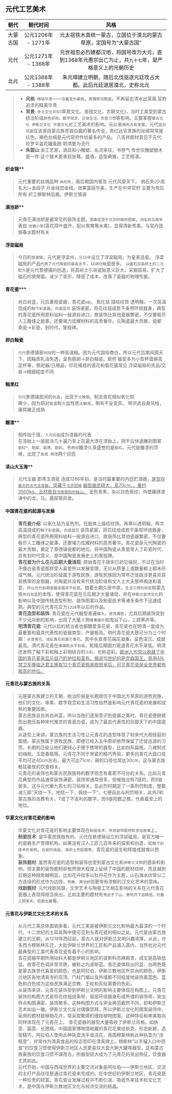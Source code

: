 **元代工艺美术**
----------------------------------------------------------------------------------------

| 朝代 | 朝代时间 | 风格 |
| :----  | :----: |:----: |
| 大蒙古国 | 公元1206年 - 1271年 | 元太祖铁木真统一蒙古，立国位于漠北的蒙古草原，定国号为“大蒙古国” |
| 元代 | 公元1271年 - 1368年 | 元世祖忽必烈建都汉地，将国号改为大元，直到1368年元惠宗出亡为止，共`九十七`年，是严格意义上的元朝历史 |
| 北元 | 公元1368年 - 1388年 | 朱元璋建立明朝，随后北伐驱逐元廷攻占大都。此后元廷退居漠北，史称北元 |

> - **风格**: `精丽华贵`——`含蓄变为豪放`，`素雅转向繁盛`。不再留恋清水出芙蓉,官府追求的精美华贵
> - **背景**: `多元文化并存`(草原文化、渔猎文化、农耕文化)，当时工美受到蒙古统治阶级`颜色好尚，数字观念，迁徙生活，饮食习惯`等影响。主要掌握`蒙古文化 伊斯兰文化 华夏文化`对工艺美术的影响。元以来`棉布大有发展`，元代`蓝白风靡`应该源自蒙古族苍狼白鹿的著名传说，贵红达官贵族的丝绸常常是红色，褐色丝绸是元代官府作坊最多的产品。
> 八吉祥题材首见于元代: 轮罗伞盖花罐鱼肠 明清更为流行
> - **朱碧山**:金工艺家，酒具和小雕塑，名流来往，书卷气 传世仅雕塑银木差一件 这个银木差表现张骞。盛酒，造型典雅，工艺精湛。

#### 织金锦**
> 元代重要的丝绸品种 `纳石失`，唐后期国内普及 元代风靡天下。 纳石失(少高名大)+金段子 片金线捻金线，效果富丽华美，生产在中央官府 主要为帝后所有 织工穆斯林后裔。伊斯兰情调

#### 满池娇**
> 元青花满池娇是最常见的装饰主题。`图案定型于文宗的御衣图案`。`词名初见南宋`
> 表现 `池塘小景`(莲花荷叶盛开，配以鸳鸯等水禽)，显得清新秀美，与契丹民族春水题材有关  

#### 浮梁磁局
> 今日的`景德镇`，元代是浮梁州，`元15年`设立了浮梁磁局，为皇家造瓷。
> 浮梁磁局的产品`代表了元代陶瓷的最高水平`，以`卵白釉`瓷居多。
> `以磁石加高岭土的二元配方`是元代景德镇的创造，将高岭土引进瓷胎意义巨大，采掘容易，扩大了磁石的使用面，减少了变形，降低了成本，改善了瓷器的物理性能。

#### 青花瓷***
> 尚白尚蓝，元后重视瓷器，青花瓷up。 氧化钴 描绘纹饰 透明釉，一次高温烧成的`釉下彩瓷器`。`白底蓝花` 装饰紧密，将花纹组成若干条带环绕器身，典型的青花瓷所用原料钴料一般源自进口，故装饰比其他瓷器繁密，不仅要极尽人工雕琢之能事，还要竭力炫耀材料的高贵奢华。元陶瓷最大贡献，瓷都 素瓷->彩瓷，划时代，里程碑。

#### 卵白釉瓷
> `元代`景德镇窑`创烧`的一种高温釉。因为元代国俗商白，所以元代后期风靡天下，因釉质乳浊失透，呈色鹅卵->卵白釉瓷。枢府
> 器型多为小型杯盘碗高足杯等，祭祀器/日用品，印花缠枝的莲花和菊花最常见 浮梁磁局的贡品/交易->精细程度不同

#### 釉里红
> `元代`景德镇民间的`创造`，出现于`元晚期`，制法青花相似氧化铜  
> 稀少，因为铜对`窑温`和火焰性质`太敏感`，稍有不妥变异。 明洪武自身风格，康熙雍正成熟

#### 雕漆**
> 相传始于唐，`入元后盛`成为漆器的代表  
> 在漆胎上一层层涂几十遍乃至上百遍大漆在漆胎上，阴干后快速雕刻图案  
> `剔红*、剔犀、剔黑、剔彩`。令`两宋`雕漆久享盛誉的是`剔红`。元代是雕漆的顶峰，出现了`张成 杨茂`两个巨匠

#### 渎山大玉海**
> 元代玉器 即黑玉酒瓮 造成1266年初，是当时最重要的内廷贮酒器，<u>是现存`最大的古代玉容器`，现藏于`北京团城`</u>
> <u>器型雄武硕大，高70cm，，重约3500kg。玉材取自`河南南阳的独山`。</u> 呈色青黑，杂以白色斑纹，外壁碾琢波涛中的龙，马，鹿犀等异兽。

#### 中国青花瓷的起源与发展
> **青花瓷介绍**: 以氧化钴为呈色剂。在胎体上描绘纹饰。再罩以透明釉，再次高温烧成的`釉下彩瓷器`。`白底蓝花` 装饰紧密，将花纹组成若干条带环绕器身，典型的青花瓷所用原料钴料一般源自进口，故装饰比其他瓷器繁密，不仅要极尽人工雕琢之能事，还要竭力炫耀材料的高贵奢华。青花瓷是元代陶瓷的最大贡献，奠定了景德镇瓷都的地位。将中国陶瓷从素瓷带入了彩瓷时代，具有划时代意义，是中国陶瓷发展史上的里程碑。  
> **青花瓷为什么在元后期大量涌现**: 原始青花于唐宋已初见端倪，不过在当时不像白瓷青瓷那样受人喜爱所以发展受限，无论从质量上或数量都上都未形成气候。元代统治阶级属于游牧民族，游牧民族因为常年迁徙跋涉更喜欢容易携带的金银器，对陶瓷并没有宋代统治阶级和文人士大夫那样痴迷和喜爱，`所以元代前期瓷器发展并不如意`。随着长期久居中原，`生活习惯的改变`和蒙古族`尚白尚蓝`的本性，使得青花瓷在元后期才大量涌现，并在`伊斯兰装饰文化`的影响以及中国传统造型形制、装饰图案以及制瓷技术等诸多条件下迅速成熟。典型的元代青花应为`1328`年以后的作品。  
> **青花造型和装饰**: 青花瓷在元代器型普遍`偏大`，`装饰满密`，尤其后期装饰受到不少元杂剧的影响，出现了大量人物`故事画片`如鬼谷下山，三顾茅庐等。  
> **明清青花瓷**: 元代以后的统治者也都酷爱青花瓷，青花瓷也在明清一度成为最重要和最具代表性的瓷器类型，产量极高。明代青花瓷大致可分为三个时期：`永宣青花、成虹青花和嘉万青花`。其中永宣青花端庄凝重，呈色深沉，成就最高。清代青花瓷在`康雍乾水平较高`，乾隆后期国力衰退青花水平渐低。明清还发明了釉下彩和釉上彩相结合的`斗彩`，也称逗彩。<u>欧洲人也常以收藏了中国的青花瓷来显示自己的地位和富有。据说15世纪的萨克森国王，竟用4队禁卫军像临近君主换取12个青花瓷瓶来取悦皇后，可见青花瓷是全世界都有极高的地位。</u>

#### 元青花与蒙古族的关系
> 元是蒙古族建立的王朝，统治阶层是长期居住于中国北方草原的游牧民族，他们的文化、审美、数字观念和生活习性自然是影响元代青花瓷的发展和成熟的重要因素。  
> 蒙古民族自古尚白尚蓝，所以当他们逐渐意识到瓷器之美时，青花瓷便脱颖而出艳压各种宋代推崇的青瓷白瓷，成为了最具代表性的风靡天下的中国瓷器。  
> 从造型上来讲，蒙古族的生活习性让元青花的造型体现了和宋代大相径庭的面貌。蒙古族属于游牧民族，即便已经入主中原却依然保留了迁徙巡游的习惯，长期的迁徙让他们更倾心于便于携带的器型，比如四系扁瓶，八棱制式的梅瓶，玉壶春瓶等。元青花不同于宋瓷的精巧秀丽，更多的青花大盘口径平均可达40cm左右，最大可达71cm，碗的口径也常达30cm，这与蒙古族粗狂豪放的饮食相关。  
> 元青花的装饰也和蒙古民族独特的数字观念有着密不可分的关系。比如元青花典型的作品通常装饰满密，装饰带通常很多，但唯独没有7层的，而9层居多。这与元代重九恶七的习俗相关。忽必烈时期定了一条刑罚制度，整数减三即“天绕一下，地绕一下，我绕一下”，七便自此与刑罚相关，此外7和蒙古族的丧葬有关，7成了不吉利的数字。而9是阳数之极，代表着至上的地位。

#### 华夏文化对青花瓷的影响
> 华夏文化对青花瓷的影响主要体现在`制瓷技术、传统装饰题材和世俗故事`上。  
> **制瓷技术**: 是华夏民族独有的，元代在景德镇设立的浮梁磁局，是官方唯一的瓷器生产管理机构。如果没有汉人工匠几百年来的探索和创造，如`釉下彩技术的发明`，`白瓷的烧造`、`高岭土的配置等`，青花瓷的诞生和辉煌成就难以想象。  
> **装饰题材**: 虽然青花瓷的造型和装饰也受到蒙古文化和`伊斯兰文明`的感染和影响，但主要的装饰题材却依然很大程度上延续了中国的题材纹样，而且越到后期这种趋势越明显。比如花卉纹多以牡丹花作为主题，山石海水纹常以二方连续的形式作为边饰，`鸳鸯、满池娇`则更带有浓郁的汉文化艺术的意味。  
> **戏剧题材**: 元代戏剧风靡，文学艺术与陶瓷工艺相互影响的关系在元代青花瓷器上表现得相当突出，比如主要的题材有`鬼谷子下山，萧何月下追韩信，刘备三顾茅庐，昭君出塞`等。  

#### 元青花与伊斯兰文化艺术的关系
> 从元代工美总体面貌来看，元代工美是被伊斯兰文化影响最大最深的一个时代，十二世纪的土耳其陶中便可见到与青花瓷的相似之处。元代是由蒙古族建立的王朝，从1219年西征起，蒙古人就对伊斯兰文明兴趣浓厚。从此，许多西方穆斯林东迁，大批伊斯兰世界的工匠和产品涌入国内，当然也对元代最典型的工美代表青花瓷有着不小的影响。  
> 青花瓷器早期所用钴料大都是伊斯兰地区的波斯料苏麻离青，成文是高铁低锰，故青花色调非常浓艳，被称之为波斯蓝。青花瓷体现出的蓝、白两色既是蒙古族世代喜爱的颜色，也是阿拉伯、伊斯兰教地区所崇尚的颜色，伊斯兰地区各地清真寺的穹顶、门柱门楣以及外墙都不同程度地装饰着蓝色，蓝色和白色成为这些民族满足宗教、王权和风俗需要的色彩。  
> 从装饰来讲，元青花装饰受到伊斯兰文明的影响主要体现在构图上。元青花装饰的构图方式是将花纹组成条带，层层环绕器身形成所谓的装饰带，突出特点构图满密，装饰繁多。这种构图方式与宋金典范截然不同，却和伊斯兰艺术如出一辙。伊斯兰文化反对偶像崇拜，所以伊斯兰文化的图案装饰中，采用的题材是植物花卉，常采取繁缛的缠技植物图案。这种特征和审美取向同样体现在了元青花上。
> 青花瓷器的器型大量吸收了伊斯兰风格。如执壶、扁壶、长颈瓶。中国国家博物馆收藏的青花花果纹执壶，形态新颖，造型精巧，阿拉伯人使用此种执壶洗手或浇花，我国穆斯林称此种执壶为“汤瓶壶”，并常作为清真食品的标志而印在清真牌上。穆斯林"以手撮入口中而食"的饮食习惯使得伊斯兰地区人民更喜欢大盘大碗大罐等器型，这和蒙古族豪放的饮食习惯不谋而合，所器型硕大成为了元青花的突出特征，饮食器尤其如此。  
> 元代开始，中国与西域世界的主要交流对象是阿拉伯——伊斯兰地区，交流的主打产品往往是通过青花瓷来完成的。在中世纪的伊斯兰地区，青花瓷是一种珍贵的财富。青花瓷业发展过程中不断引进、吸收外来技术和文化艺术，是中国与伊斯兰教地区文化与经济交流的结晶。

